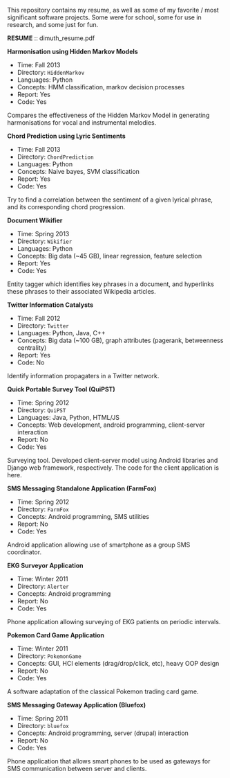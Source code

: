 This repository contains my resume, as well as some of my favorite / most significant software projects. Some were for school, some for use in research, and some just for fun. 

<strong>RESUME</strong> :: dimuth_resume.pdf

<strong>Harmonisation using Hidden Markov Models</strong>
<ul>
<li>Time: Fall 2013</li>
<li>Directory: <code>HiddenMarkov</code></li>
<li>Languages: Python</li>
<li>Concepts: HMM classification, markov decision processes</li>
<li>Report: Yes</li>
<li>Code: Yes</li>
</ul>
Compares the effectiveness of the Hidden Markov Model in generating harmonisations for vocal and instrumental melodies. 

<strong>Chord Prediction using Lyric Sentiments</strong>
<ul>
<li>Time: Fall 2013</li>
<li>Directory: <code>ChordPrediction</code></li>
<li>Languages: Python</li>
<li>Concepts: Naive bayes, SVM classification</li>
<li>Report: Yes</li>
<li>Code: Yes</li>
</ul>
Try to find a correlation between the sentiment of a given lyrical phrase, and its corresponding chord progression. 

<strong>Document Wikifier</strong>
<ul>
<li>Time: Spring 2013</li>
<li>Directory: <code>Wikifier</code></li>
<li>Languages: Python</li>
<li>Concepts: Big data (~45 GB), linear regression, feature selection</li>
<li>Report: Yes</li>
<li>Code: Yes</li>
</ul>
Entity tagger which identifies key phrases in a document, and hyperlinks these phrases to their associated Wikipedia articles.

<strong>Twitter Information Catalysts</strong>
<ul>
<li>Time: Fall 2012</li>
<li>Directory: <code>Twitter</code></li>
<li>Languages: Python, Java, C++</li>
<li>Concepts: Big data (~100 GB), graph attributes (pagerank, betweenness centrality)</li>
<li>Report: Yes</li>
<li>Code: No</li>
</ul>
Identify information propagaters in a Twitter network.

<strong>Quick Portable Survey Tool (QuiPST)</strong>
<ul>
<li>Time: Spring 2012</li>
<li>Directory: <code>QuiPST</code></li>
<li>Languages: Java, Python, HTML/JS</li>
<li>Concepts: Web development, android programming, client-server interaction</li>
<li>Report: No</li>
<li>Code: Yes</li>
</ul>
Surveying tool. Developed client-server model using Android libraries and Django web framework, respectively. The code for the client application is here. 

<strong>SMS Messaging Standalone Application (FarmFox)</strong>
<ul>
<li>Time: Spring 2012</li>
<li>Directory: <code>FarmFox</code></li>
<li>Concepts: Android programming, SMS utilities</li>
<li>Report: No</li>
<li>Code: Yes</li>
</ul>
Android application allowing use of smartphone as a group SMS coordinator. 

<strong>EKG Surveyor Application</strong>
<ul>
<li>Time: Winter 2011</li>
<li>Directory: <code>Alerter</code></li>
<li>Concepts: Android programming</li>
<li>Report: No</li>
<li>Code: Yes</li>
</ul>
Phone application allowing surveying of EKG patients on periodic intervals. 

<strong>Pokemon Card Game Application</strong>
<ul>
<li>Time: Winter 2011</li>
<li>Directory: <code>PokemonGame</code></li>
<li>Concepts: GUI, HCI elements (drag/drop/click, etc), heavy OOP design</li>
<li>Report: No</li>
<li>Code: Yes</li>
</ul>
A software adaptation of the classical Pokemon trading card game. 

<strong>SMS Messaging Gateway Application (Bluefox)</strong>
<ul>
<li>Time: Spring 2011</li>
<li>Directory: <code>bluefox</code></li>
<li>Concepts: Android programming, server (drupal) interaction</li>
<li>Report: No</li>
<li>Code: Yes</li>
</ul>
Phone application that allows smart phones to be used as gateways for SMS communication between server and clients. 
